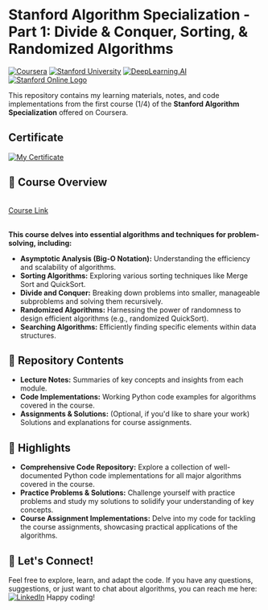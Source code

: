 # Stanford Algorithm Specialization - Part 1: Divide & Conquer, Sorting, & Randomized Algorithms 
[![Coursera](https://img.shields.io/badge/Coursera-%230056D2.svg?style=for-the-badge&logo=Coursera&logoColor=white)](https://www.coursera.org/specializations/machine-learning-introduction)
[![Stanford University](https://img.shields.io/badge/Stanford_University-red?style=for-the-badge&logo=Stanford_University&logoColor=white)](https://www.stanford.edu/)
[![DeepLearning.AI](https://img.shields.io/badge/DeepLearning.AI-blue?style=for-the-badge&logo=DeepLearning.AI&logoColor=white)](https://deeplearning.ai/)
<br>[![Stanford Online Logo](https://d3njjcbhbojbot.cloudfront.net/api/utilities/v1/imageproxy/https://coursera-university-assets.s3.amazonaws.com/21/9a0294e2bf773901afbfcb5ef47d97/Stanford_Coursera-200x48_RedText_BG.png?auto=format%2Ccompress&dpr=2&h=45)](https://online.stanford.edu/)

This repository contains my learning materials, notes, and code implementations from the first course (1/4) of the **Stanford Algorithm Specialization** offered on Coursera. 
## Certificate
[![My Certificate](https://github.com/quang2719/Stanford-Algorithm-Specialization---Part-1/blob/main/Course%201/Certificate/certificate_img.png?raw=true)](https://github.com/quang2719/Stanford-Algorithm-Specialization---Part-1/blob/main/Course%201/Certificate/certificate_img.png?raw=true)
## 🎯 Course Overview
<br>[Course Link](https://www.coursera.org/specializations/algorithms?)

<br> **This course delves into essential algorithms and techniques for problem-solving, including:**
* **Asymptotic Analysis (Big-O Notation):** Understanding the efficiency and scalability of algorithms.
* **Sorting Algorithms:** Exploring various sorting techniques like Merge Sort and QuickSort.
* **Divide and Conquer:**  Breaking down problems into smaller, manageable subproblems and solving them recursively.
* **Randomized Algorithms:**  Harnessing the power of randomness to design efficient algorithms (e.g., randomized QuickSort).
* **Searching Algorithms:**  Efficiently finding specific elements within data structures.

## 📂 Repository Contents

* **Lecture Notes:** Summaries of key concepts and insights from each module.
* **Code Implementations:**  Working Python code examples for algorithms covered in the course. 
* **Assignments & Solutions:** (Optional, if you'd like to share your work) Solutions and explanations for course assignments.

## 🚀 Highlights

* **Comprehensive Code Repository:**  Explore a collection of well-documented Python code implementations for all major algorithms covered in the course.
* **Practice Problems & Solutions:**  Challenge yourself with practice problems and study my solutions to solidify your understanding of key concepts. 
* **Course Assignment Implementations:** Delve into my code for tackling the course assignments, showcasing practical applications of the algorithms.

## 🤔 Let's Connect!

Feel free to explore, learn, and adapt the code. If you have any questions, suggestions, or just want to chat about algorithms, you can reach me here:
[![LinkedIn](https://img.shields.io/badge/LinkedIn-0077B5?style=for-the-badge&logo=linkedin&logoColor=white)](https://www.linkedin.com/in/quang-nguyen-2003-ptit/)
Happy coding!

